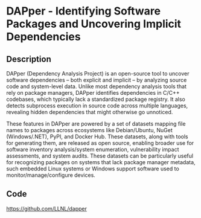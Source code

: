 # DAPper - Identifying Software Packages and Uncovering Implicit Dependencies

## Description
DAPper (Dependency Analysis Project) is an open-source tool to uncover software dependencies – both explicit and implicit – by analyzing source code and system-level data. Unlike most dependency analysis tools that rely on package managers, DAPper identifies dependencies in C/C++ codebases, which typically lack a standardized package registry. It also detects subprocess execution in source code across multiple languages, revealing hidden dependencies that might otherwise go unnoticed.

These features in DAPper are powered by a set of datasets mapping file names to packages across ecosystems like Debian/Ubuntu, NuGet (Windows/.NET), PyPI, and Docker Hub. These datasets, along with tools for generating them, are released as open source, enabling broader use for software inventory analysis/system enumeration, vulnerability impact assessments, and system audits. These datasets can be particularly useful for recognizing packages on systems that lack package manager metadata, such embedded Linux systems or Windows support software used to monitor/manage/configure devices.

## Code
https://github.com/LLNL/dapper
